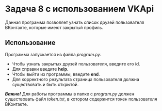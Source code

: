 Задача 8 с использованием VKApi
=========================
Данная программа позволяет узнать список друзей пользователя ВКонтакте, которые имеют закрытый профиль.

Использование
--------------------------  
Программа запускается из файла *program.py*.
* Чтобы узнать закрытых друзей пользователя, введите его id.
* Для справки введите **help**.
* Чтобы выйти из программы, введите **end**.
* Для корректного результата страница пользователя должна существовать и быть открытой.

***Важно!*** Для работы программы в папке с *program.py* должен существовать файл *token.txt*, в котором содержится токен пользователя ВКонтакте.
